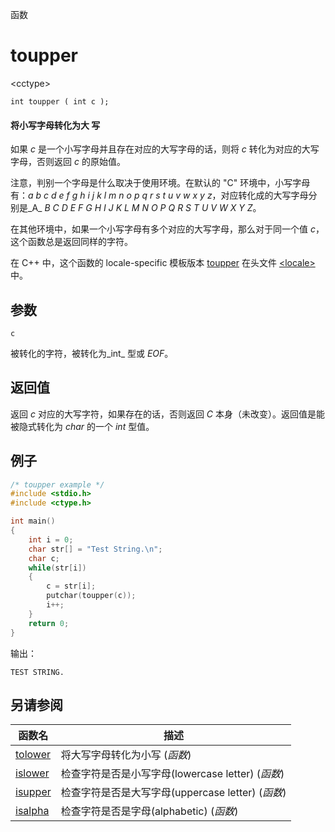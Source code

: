 函数

# toupper

\<cctype\>

`int toupper ( int c );`

#### 将小写字母转化为大 写

如果 _c_ 是一个小写字母并且存在对应的大写字母的话，则将 _c_ 转化为对应的大写字母，否则返回 _c_ 的原始值。

注意，判别一个字母是什么取决于使用环境。在默认的 "C" 环境中，小写字母有：_a_ _b_ _c_ _d_ _e_ _f_ _g_ _h_ _i_ _j_ _k_ _l_ _m_ _n_ _o_ _p_ _q_ _r_ _s_ _t_ _u_ _v_ _w_ _x_ _y_ _z_，对应转化成的大写字母分别是_A_ _B_ _C_ _D_ _E_ _F_ _G_ _H_ _I_ _J_ _K_ _L_ _M_ _N_ _O_ _P_ _Q_ _R_ _S_ _T_ _U_ _V_ _W_ _X_ _Y_ _Z_。

在其他环境中，如果一个小写字母有多个对应的大写字母，那么对于同一个值 _c_，这个函数总是返回同样的字符。

在 C++ 中，这个函数的 locale-specific 模板版本 [toupper](../../Other/locale/toupper.md) 在头文件 [\<locale\>](../../Other/locale/README.md)中。


## 参数

`c`

被转化的字符，被转化为_int_ 型或 _EOF_。


## 返回值
返回 _c_ 对应的大写字符，如果存在的话，否则返回 _C_ 本身（未改变）。返回值是能被隐式转化为 _char_ 的一个 _int_ 型值。

## 例子

```cpp
/* toupper example */
#include <stdio.h>
#include <ctype.h>

int main()
{
	int i = 0;
	char str[] = "Test String.\n";
	char c;
	while(str[i])
	{
		c = str[i];
		putchar(toupper(c));
		i++;
	}
	return 0;
}
```

输出：  
```
TEST STRING.
```


## 另请参阅

函数名                | 描述
--------------------- | -------------------------------------------------
[tolower](tolower.md) | 将大写字母转化为小写 (_函数_)
[islower](islower.md) | 检查字符是否是小写字母(lowercase letter) (_函数_)
[isupper](isupper.md) | 检查字符是否是大写字母(uppercase letter) (_函数_)
[isalpha](isalpha.md) | 检查字符是否是字母(alphabetic) (_函数_)
